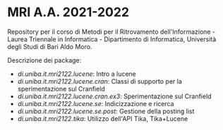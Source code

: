 MRI A.A. 2021-2022
=====================

Repository per il corso di Metodi per il Ritrovamento dell'Informazione - Laurea Triennale in Informatica - Dipartimento di Informatica, Università degli Studi di Bari Aldo Moro.

Descrizione dei package:

* *di.uniba.it.mri2122.lucene*: Intro a lucene
* *di.uniba.it.mri2122.lucene.cran*: Classi di supporto per la sperimentazione sul Cranfield
* *di.uniba.it.mri2122.lucene.cran.ex3*: Sperimentazione sul Cranfield
* *di.uniba.it.mri2122.lucene.se*: Indicizzazione e ricerca
* *di.uniba.it.mri2122.lucene.se.post*: Gestione della posting list
* *di.uniba.it.mri2122.tika*: Utilizzo dell'API Tika, Tika+Lucene
